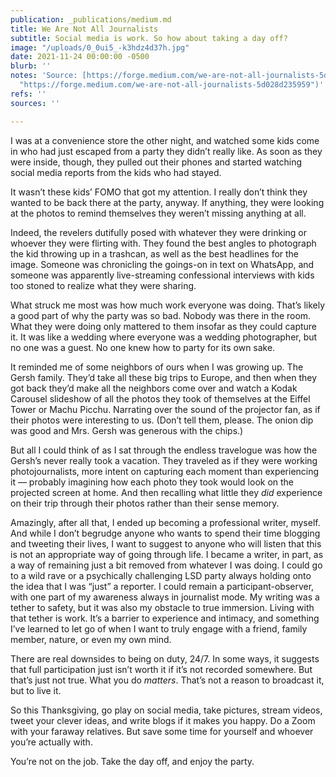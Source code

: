 ```yaml
---
publication: _publications/medium.md
title: We Are Not All Journalists
subtitle: Social media is work. So how about taking a day off?
image: "/uploads/0_0ui5_-k3hdz4d37h.jpg"
date: 2021-11-24 00:00:00 -0500
blurb: ''
notes: 'Source: [https://forge.medium.com/we-are-not-all-journalists-5d028d235959](https://forge.medium.com/we-are-not-all-journalists-5d028d235959
  "https://forge.medium.com/we-are-not-all-journalists-5d028d235959")'
refs: ''
sources: ''

---
```

I was at a convenience store the other night, and watched some kids come in who had just escaped from a party they didn’t really like. As soon as they were inside, though, they pulled out their phones and started watching social media reports from the kids who had stayed.

It wasn’t these kids’ FOMO that got my attention. I really don’t think they wanted to be back there at the party, anyway. If anything, they were looking at the photos to remind themselves they weren’t missing anything at all.

Indeed, the revelers dutifully posed with whatever they were drinking or whoever they were flirting with. They found the best angles to photograph the kid throwing up in a trashcan, as well as the best headlines for the image. Someone was chronicling the goings-on in text on WhatsApp, and someone was apparently live-streaming confessional interviews with kids too stoned to realize what they were sharing.

What struck me most was how much work everyone was doing. That’s likely a good part of why the party was so bad. Nobody was there in the room. What they were doing only mattered to them insofar as they could capture it. It was like a wedding where everyone was a wedding photographer, but no one was a guest. No one knew how to party for its own sake.

It reminded me of some neighbors of ours when I was growing up. The Gersh family. They’d take all these big trips to Europe, and then when they got back they’d make all the neighbors come over and watch a Kodak Carousel slideshow of all the photos they took of themselves at the Eiffel Tower or Machu Picchu. Narrating over the sound of the projector fan, as if their photos were interesting to us. (Don’t tell them, please. The onion dip was good and Mrs. Gersh was generous with the chips.)

But all I could think of as I sat through the endless travelogue was how the Gersh’s never really took a vacation. They traveled as if they were working photojournalists, more intent on capturing each moment than experiencing it — probably imagining how each photo they took would look on the projected screen at home. And then recalling what little they _did_ experience on their trip through their photos rather than their sense memory.

Amazingly, after all that, I ended up becoming a professional writer, myself. And while I don’t begrudge anyone who wants to spend their time blogging and tweeting their lives, I want to suggest to anyone who will listen that this is not an appropriate way of going through life. I became a writer, in part, as a way of remaining just a bit removed from whatever I was doing. I could go to a wild rave or a psychically challenging LSD party always holding onto the idea that I was “just” a reporter. I could remain a participant-observer, with one part of my awareness always in journalist mode. My writing was a tether to safety, but it was also my obstacle to true immersion. Living with that tether is work. It’s a barrier to experience and intimacy, and something I’ve learned to let go of when I want to truly engage with a friend, family member, nature, or even my own mind.

There are real downsides to being on duty, 24/7. In some ways, it suggests that full participation just isn’t worth it if it’s not recorded somewhere. But that’s just not true. What you do _matters_. That’s not a reason to broadcast it, but to live it.

So this Thanksgiving, go play on social media, take pictures, stream videos, tweet your clever ideas, and write blogs if it makes you happy. Do a Zoom with your faraway relatives. But save some time for yourself and whoever you’re actually with.

You’re not on the job. Take the day off, and enjoy the party.